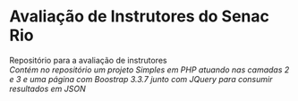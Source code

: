 # Avaliação de Instrutores do Senac Rio
Repositório para a avaliação de instrutores<br>
<i>Contém no repositório um projeto Simples em PHP atuando nas camadas 2 e 3 e uma página com Boostrap 3.3.7 junto com JQuery para consumir resultados em JSON</i>

